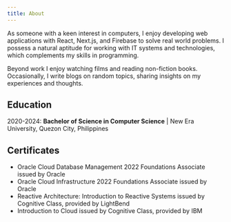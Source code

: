 ```yaml
---
title: About
---
```


As someone with a keen interest in computers, I enjoy developing web applications with React, Next.js, and Firebase to solve real world problems.
I possess a natural aptitude for working with IT systems and technologies, which complements my skills in programming.

Beyond work I enjoy watching films and reading non-fiction books. Occasionally, I write blogs on random topics, sharing insights on my experiences and thoughts.

## Education

2020-2024: **Bachelor of Science in Computer Science** | New Era University, Quezon City, Philippines

## Certificates

- Oracle Cloud Database Management 2022 Foundations Associate issued by Oracle
- Oracle Cloud Infrastructure 2022 Foundations Associate issued by Oracle
- Reactive Architecture: Introduction to Reactive Systems issued by Cognitive Class, provided by LightBend
- Introduction to Cloud issued by Cognitive Class, provided by IBM
